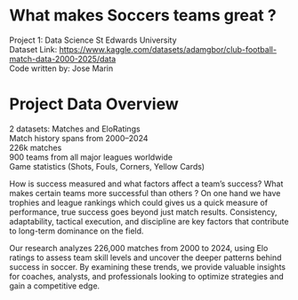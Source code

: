 # What makes Soccers teams great ? 
Project 1: Data Science St Edwards University\
Dataset Link: https://www.kaggle.com/datasets/adamgbor/club-football-match-data-2000-2025/data \
Code written by: Jose Marin

# Project Data Overview 
2 datasets: Matches and EloRatings\
Match history spans from 2000–2024\
226k matches \
900 teams from all major leagues worldwide\
Game statistics (Shots, Fouls, Corners, Yellow Cards)

How is success measured and what factors affect a team’s success? What makes certain teams more successful than others ? On one hand we have trophies and league rankings which could gives us a quick measure of performance, true success goes beyond just match results. Consistency, adaptability, tactical execution, and discipline are key factors that contribute to long-term dominance on the field.

Our research analyzes 226,000 matches from 2000 to 2024, using Elo ratings to assess team skill levels and uncover the deeper patterns behind success in soccer. By examining these trends, we provide valuable insights for coaches, analysts, and professionals looking to optimize strategies and gain a competitive edge.
